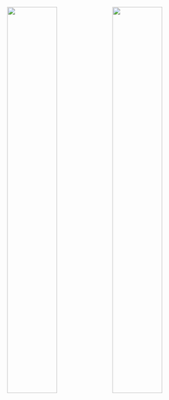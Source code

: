 <a href="https://github.com/anuraghazra/github-readme-stats"><img align="left" src="https://github-readme-stats.vercel.app/api?username=hacker65536&count_private=true&show_icons=true" width="48%"/></a><a href="https://github.com/anuraghazra/github-readme-stats"><img align="left" src="https://github-readme-stats.vercel.app/api/top-langs/?username=hacker65536&layout=compact" width="48%" /></a>
